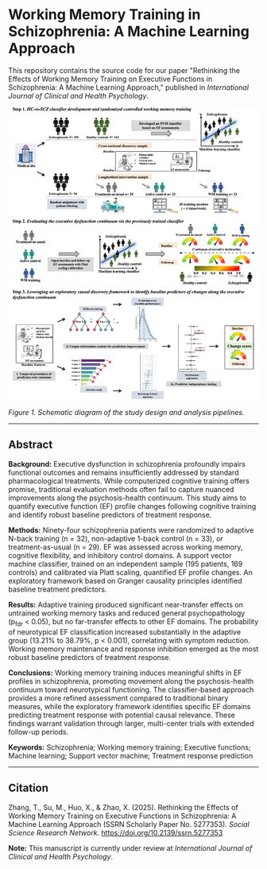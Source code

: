 # Working Memory Training in Schizophrenia: A Machine Learning Approach

This repository contains the source code for our paper "Rethinking the Effects of Working Memory Training on Executive Functions in Schizophrenia: A Machine Learning Approach," published in *International Journal of Clinical and Health Psychology*.

![Figure 1. Schematic diagram of the study design and analysis pipelines](Figure1.jpg)

*Figure 1. Schematic diagram of the study design and analysis pipelines.*

---

## Abstract

**Background:** Executive dysfunction in schizophrenia profoundly impairs functional outcomes and remains insufficiently addressed by standard pharmacological treatments. While computerized cognitive training offers promise, traditional evaluation methods often fail to capture nuanced improvements along the psychosis-health continuum. This study aims to quantify executive function (EF) profile changes following cognitive training and identify robust baseline predictors of treatment response.

**Methods:** Ninety-four schizophrenia patients were randomized to adaptive N-back training (n = 32), non-adaptive 1-back control (n = 33), or treatment-as-usual (n = 29). EF was assessed across working memory, cognitive flexibility, and inhibitory control domains. A support vector machine classifier, trained on an independent sample (195 patients, 169 controls) and calibrated via Platt scaling, quantified EF profile changes. An exploratory framework based on Granger causality principles identified baseline treatment predictors.

**Results:** Adaptive training produced significant near-transfer effects on untrained working memory tasks and reduced general psychopathology (p<sub>fdr</sub> < 0.05), but no far-transfer effects to other EF domains. The probability of neurotypical EF classification increased substantially in the adaptive group (13.21% to 38.79%, p < 0.001), correlating with symptom reduction. Working memory maintenance and response inhibition emerged as the most robust baseline predictors of treatment response.

**Conclusions:** Working memory training induces meaningful shifts in EF profiles in schizophrenia, promoting movement along the psychosis-health continuum toward neurotypical functioning. The classifier-based approach provides a more refined assessment compared to traditional binary measures, while the exploratory framework identifies specific EF domains predicting treatment response with potential causal relevance. These findings warrant validation through larger, multi-center trials with extended follow-up periods.

**Keywords:** Schizophrenia; Working memory training; Executive functions; Machine learning; Support vector machine; Treatment response prediction

---

## Citation

Zhang, T., Su, M., Huo, X., & Zhao, X. (2025). Rethinking the Effects of Working Memory Training on Executive Functions in Schizophrenia: A Machine Learning Approach (SSRN Scholarly Paper No. 5277353). *Social Science Research Network*. https://doi.org/10.2139/ssrn.5277353

**Note:** This manuscript is currently under review at *International Journal of Clinical and Health Psychology*.
